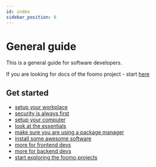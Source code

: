 ```yaml
---
id: index
sidebar_position: 0
---
```


# General guide

This is a general guide for software developers.

If you are looking for docs of the foomo project - start [here](projects)

## Get started

- [setup your workplace](general/setup/workplace)
- [security is always first](general/security)
- [setup your computer](general/setup/computer)
- [look at the essentials](general/essentials)
- [make sure you are using a package manager](general/package-managers)
- [install some awesome software](/awesome-software)
- [more for frontend devs](frontend)
- [more for backend devs](backend)
- [start exploring the foomo projects](projects)


